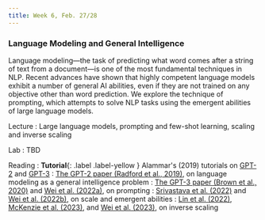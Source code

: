 ```yaml
---
title: Week 6, Feb. 27/28
---
```


### Language Modeling and General Intelligence

Language modeling—the task of predicting what word comes after a string of text from a document—is one of the most fundamental techniques in NLP. Recent advances have shown that highly competent language models exhibit a number of general AI abilities, even if they are not trained on any objective other than word prediction. We explore the technique of prompting, which attempts to solve NLP tasks using the emergent abilities of large language models.

Lecture
: Large language models, prompting and few-shot learning, scaling and inverse scaling

Lab
: TBD

Reading
: **Tutorial**{: .label .label-yellow } Alammar's (2019) tutorials on [GPT-2](https://jalammar.github.io/illustrated-gpt2/) and [GPT-3](https://jalammar.github.io/how-gpt3-works-visualizations-animations/)
: [The GPT-2 paper (Radford et al., 2019)](https://d4mucfpksywv.cloudfront.net/better-language-models/language-models.pdf), on language modeling as a general intelligence problem
: [The GPT-3 paper (Brown et al., 2020)](https://arxiv.org/abs/2005.14165) and [Wei et al. (2022a)](https://arxiv.org/abs/2201.11903), on prompting
: [Srivastava et al. (2022)](https://arxiv.org/abs/2206.04615) and [Wei et al. (2022b)](https://arxiv.org/abs/2206.07682), on scale and emergent abilities
: [Lin et al. (2022)](https://arxiv.org/abs/2109.07958), [McKenzie et al. (2023)](https://arxiv.org/abs/2306.09479), and [Wei et al. (2023)](https://arxiv.org/abs/2211.02011), on inverse scaling